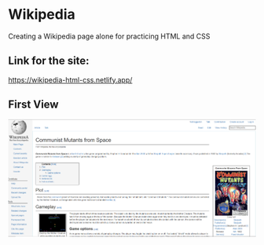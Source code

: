 # Wikipedia

Creating a Wikipedia page alone for practicing HTML and CSS

## Link for the site:

https://wikipedia-html-css.netlify.app/

## First View

![This is an img](screenshot.png)

